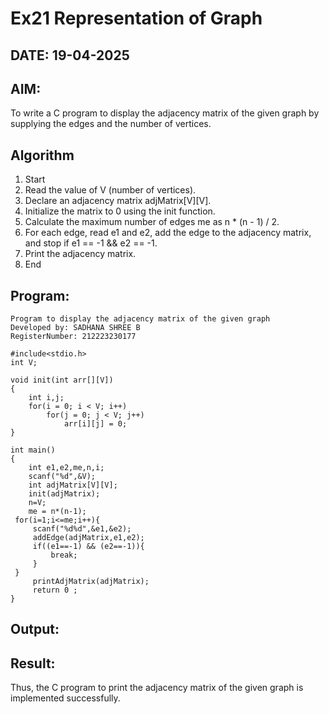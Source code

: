 # Ex21 Representation of Graph
## DATE: 19-04-2025
## AIM:
To write a C program to display the adjacency matrix of the given graph by supplying the edges and the number of vertices.

## Algorithm
1. Start
2. Read the value of V (number of vertices).
3. Declare an adjacency matrix adjMatrix[V][V].
4. Initialize the matrix to 0 using the init function.
5. Calculate the maximum number of edges me as n * (n - 1) / 2.
6. For each edge, read e1 and e2, add the edge to the adjacency matrix, and stop if e1 == -1 && e2 == -1.
7. Print the adjacency matrix.
8. End   

## Program:
```
Program to display the adjacency matrix of the given graph
Developed by: SADHANA SHREE B
RegisterNumber: 212223230177 

#include<stdio.h>
int V;

void init(int arr[][V])
{
    int i,j;
    for(i = 0; i < V; i++)
        for(j = 0; j < V; j++)
            arr[i][j] = 0;
}

int main()
{  
    int e1,e2,me,n,i;
    scanf("%d",&V);
    int adjMatrix[V][V];
    init(adjMatrix);
    n=V;
    me = n*(n-1);
 for(i=1;i<=me;i++){
     scanf("%d%d",&e1,&e2);
     addEdge(adjMatrix,e1,e2);
     if((e1==-1) && (e2==-1)){
         break;
     }
 }
     printAdjMatrix(adjMatrix);
     return 0 ;
}

```

## Output:



## Result:
Thus, the C program to print the adjacency matrix of the given graph is implemented successfully.
